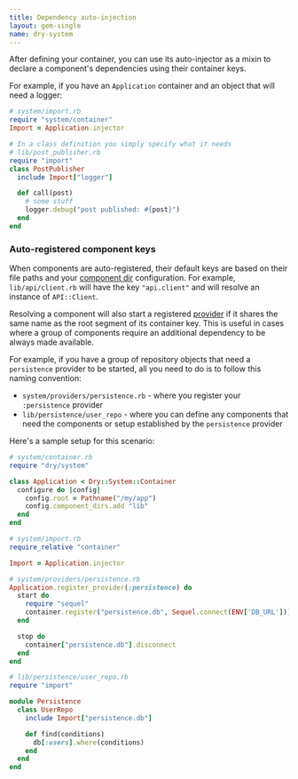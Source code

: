 ```yaml
---
title: Dependency auto-injection
layout: gem-single
name: dry-system
---
```


After defining your container, you can use its auto-injector as a mixin to declare a component's dependencies using their container keys.

For example, if you have an `Application` container and an object that will need a logger:

``` ruby
# system/import.rb
require "system/container"
Import = Application.injector

# In a class definition you simply specify what it needs
# lib/post_publisher.rb
require "import"
class PostPublisher
  include Import["logger"]

  def call(post)
    # some stuff
    logger.debug("post published: #{post}")
  end
end
```

### Auto-registered component keys

When components are auto-registered, their default keys are based on their file paths and your [component dir](docs::component-dirs) configuration. For example, `lib/api/client.rb` will have the key `"api.client"` and will resolve an instance of `API::Client`.

Resolving a component will also start a registered [provider](docs::providers) if it shares the same name as the root segment of its container key. This is useful in cases where a group of components require an additional dependency to be always made available.

For example, if you have a group of repository objects that need a `persistence` provider to be started, all you need to do is to follow this naming convention:

- `system/providers/persistence.rb` - where you register your `:persistence` provider
- `lib/persistence/user_repo` - where you can define any components that need the components or setup established by the `persistence` provider

Here's a sample setup for this scenario:

``` ruby
# system/container.rb
require "dry/system"

class Application < Dry::System::Container
  configure do |config|
    config.root = Pathname("/my/app")
    config.component_dirs.add "lib"
  end
end

# system/import.rb
require_relative "container"

Import = Application.injector

# system/providers/persistence.rb
Application.register_provider(:persistence) do
  start do
    require "sequel"
    container.register("persistence.db", Sequel.connect(ENV['DB_URL']))
  end

  stop do
    container["persistence.db"].disconnect
  end
end

# lib/persistence/user_repo.rb
require "import"

module Persistence
  class UserRepo
    include Import["persistence.db"]

    def find(conditions)
      db[:users].where(conditions)
    end
  end
end
```
